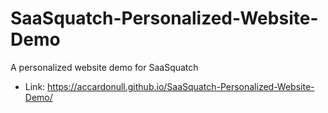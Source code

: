 # SaaSquatch-Personalized-Website-Demo
A personalized website demo for SaaSquatch
- Link: https://accardonull.github.io/SaaSquatch-Personalized-Website-Demo/
